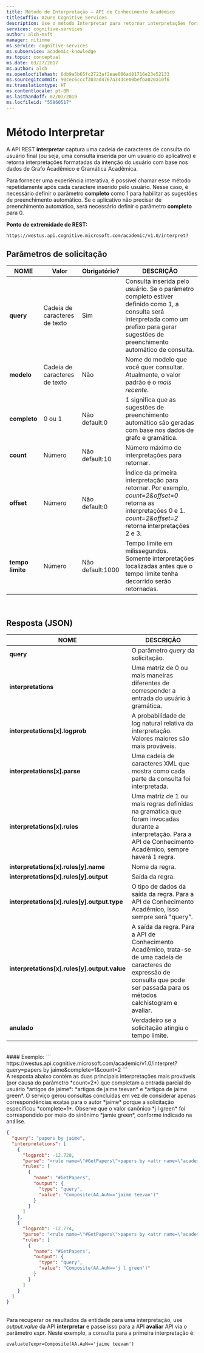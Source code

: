 ```yaml
---
title: Método de Interpretação – API de Conhecimento Acadêmico
titlesuffix: Azure Cognitive Services
description: Use o método Interpretar para retornar interpretações formatadas de cadeia de caracteres de consulta do usuário com base em dados de Grafo Acadêmico e Gramática Acadêmica nos Serviços Cognitivos da Microsoft.
services: cognitive-services
author: alch-msft
manager: nitinme
ms.service: cognitive-services
ms.subservice: academic-knowledge
ms.topic: conceptual
ms.date: 03/27/2017
ms.author: alch
ms.openlocfilehash: 6db9a5b65fc2723af2eae006ad81716e23e52133
ms.sourcegitcommit: 90cec6cccf303ad4767a343ce00befba020a10f6
ms.translationtype: HT
ms.contentlocale: pt-BR
ms.lasthandoff: 02/07/2019
ms.locfileid: "55860517"
---
```

# <a name="interpret-method"></a>Método Interpretar

A API REST **interpretar** captura uma cadeia de caracteres de consulta do usuário final (ou seja, uma consulta inserida por um usuário do aplicativo) e retorna interpretações formatadas da intenção do usuário com base nos dados de Grafo Acadêmico e Gramática Acadêmica.

Para fornecer uma experiência interativa, é possível chamar esse método repetidamente após cada caractere inserido pelo usuário. Nesse caso, é necessário definir o parâmetro **completo** como 1 para habilitar as sugestões de preenchimento automático. Se o aplicativo não precisar de preenchimento automático, será necessário definir o parâmetro **completo** para 0.

**Ponto de extremidade de REST:**

    https://westus.api.cognitive.microsoft.com/academic/v1.0/interpret?

## <a name="request-parameters"></a>Parâmetros de solicitação

NOME     | Valor | Obrigatório?  | DESCRIÇÃO
---------|---------|---------|---------
**query**    | Cadeia de caracteres de texto | Sim | Consulta inserida pelo usuário.  Se o parâmetro completo estiver definido como 1, a consulta será interpretada como um prefixo para gerar sugestões de preenchimento automático de consulta.        
**modelo**    | Cadeia de caracteres de texto | Não   | Nome do modelo que você quer consultar.  Atualmente, o valor padrão é o *mais recente*.        
**completo** | 0 ou 1 | Não <br>default:0  | 1 significa que as sugestões de preenchimento automático são geradas com base nos dados de grafo e gramática.         
**count**    | Número | Não <br>default:10 | Número máximo de interpretações para retornar.         
**offset**   | Número | Não <br>default:0  | Índice da primeira interpretação para retornar. Por exemplo, *count=2&offset=0* retorna as interpretações 0 e 1. *count=2&offset=2* retorna interpretações 2 e 3.       
**tempo limite**  | Número | Não <br>default:1000 | Tempo limite em milissegundos. Somente interpretações localizadas antes que o tempo limite tenha decorrido serão retornadas.
<br>
  
## <a name="response-json"></a>Resposta (JSON)
NOME     | DESCRIÇÃO
---------|---------
**query** |O parâmetro *query* da solicitação.
**interpretations** |Uma matriz de 0 ou mais maneiras diferentes de corresponder a entrada do usuário à gramática.
**interpretations[x].logprob**  |A probabilidade de log natural relativa da interpretação. Valores maiores são mais prováveis.
**interpretations[x].parse**  |Uma cadeia de caracteres XML que mostra como cada parte da consulta foi interpretada.
**interpretations[x].rules**  |Uma matriz de 1 ou mais regras definidas na gramática que foram invocadas durante a interpretação. Para a API de Conhecimento Acadêmico, sempre haverá 1 regra.
**interpretations[x].rules[y].name**  |Nome da regra.
**interpretations[x].rules[y].output**  |Saída da regra.
**interpretations[x].rules[y].output.type** |O tipo de dados da saída da regra.  Para a API de Conhecimento Acadêmico, isso sempre será "query".
**interpretations[x].rules[y].output.value**  |A saída da regra. Para a API de Conhecimento Acadêmico, trata-se de uma cadeia de caracteres de expressão de consulta que pode ser passada para os métodos calchistogram e avaliar.
**anulado** | Verdadeiro se a solicitação atingiu o tempo limite.

<br>
#### <a name="example"></a>Exemplo:
```
https://westus.api.cognitive.microsoft.com/academic/v1.0/interpret?query=papers by jaime&complete=1&count=2
 ```
<br>A resposta abaixo contém as duas principais interpretações mais prováveis (por causa do parâmetro *count=2*) que completam a entrada parcial do usuário *artigos de jaime*: *artigos de jaime teevan* e *artigos de jaime green*.  O serviço gerou consultas concluídas em vez de considerar apenas correspondências exatas para o autor *jaime* porque a solicitação especificou *complete=1*. Observe que o valor canônico *j l green* foi correspondido por meio do sinônimo *jamie green*, conforme indicado na análise.


```JSON
{
  "query": "papers by jaime",
  "interpretations": [
    {
      "logprob": -12.728,
      "parse": "<rule name=\"#GetPapers\">papers by <attr name=\"academic#AA.AuN\">jaime teevan</attr></rule>",
      "rules": [
        {
          "name": "#GetPapers",
          "output": {
            "type": "query",
            "value": "Composite(AA.AuN=='jaime teevan')"
          }
        }
      ]
    },
    {
      "logprob": -12.774,
      "parse": "<rule name=\"#GetPapers\">papers by <attr name=\"academic#AA.AuN\" canonical=\"j l green\">jaime green</attr></rule>",
      "rules": [
        {
          "name": "#GetPapers",
          "output": {
            "type": "query",
            "value": "Composite(AA.AuN=='j l green')"
          }
        }
      ]
    }
  ]
}
```  
<br>Para recuperar os resultados da entidade para uma interpretação, use *output.value* da API **interpretar** e passe isso para a API **avaliar** API via o parâmetro *expr*. Neste exemplo, a consulta para a primeira interpretação é: 
```
evaluate?expr=Composite(AA.AuN=='jaime teevan')
```
 

